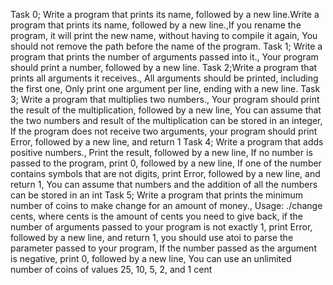 Task 0; Write a program that prints its name, followed by a new line.Write a program that prints its name, followed by a new line.,If you rename the program, it will print the new name, without having to compile it again, You should not remove the path before the name of the program. Task 1; Write a program that prints the number of arguments passed into it., Your program should print a number, followed by a new line. Task 2;Write a program that prints all arguments it receives., All arguments should be printed, including the first one, Only print one argument per line, ending with a new line. Task 3; Write a program that multiplies two numbers., Your program should print the result of the multiplication, followed by a new line, You can assume that the two numbers and result of the multiplication can be stored in an integer, If the program does not receive two arguments, your program should print Error, followed by a new line, and return 1 Task 4; Write a program that adds positive numbers., Print the result, followed by a new line, If no number is passed to the program, print 0, followed by a new line, If one of the number contains symbols that are not digits, print Error, followed by a new line, and return 1, You can assume that numbers and the addition of all the numbers can be stored in an int Task 5; Write a program that prints the minimum number of coins to make change for an amount of money., Usage: ./change cents, where cents is the amount of cents you need to give back, if the number of arguments passed to your program is not exactly 1, print Error, followed by a new line, and return 1, you should use atoi to parse the parameter passed to your program, If the number passed as the argument is negative, print 0, followed by a new line, You can use an unlimited number of coins of values 25, 10, 5, 2, and 1 cent
